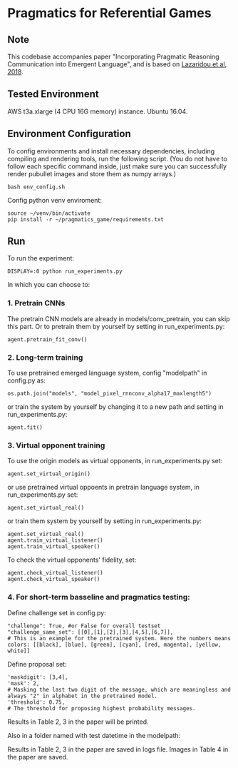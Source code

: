 # Pragmatics for Referential Games

## Note
 This codebase accompanies paper "Incorporating Pragmatic Reasoning Communication into Emergent Language", and is based on [Lazaridou et al, 2018](https://github.com/NickLeoMartin/emergent_comm_rl).

## Tested Environment
 AWS t3a.xlarge (4 CPU 16G memory) instance. Ubuntu 16.04.


## Environment Configuration
To config environments and install necessary dependencies, including compiling and rendering tools, run the following script. (You do not have to follow each specific command inside, just make sure you can successfully render pubullet images and store them as numpy arrays.)
```shell
bash env_config.sh
```
Config python venv enviroment:
```shell
source ~/venv/bin/activate
pip install -r ~/pragmatics_game/requirements.txt
```

## Run
To run the experiment:
```shell
DISPLAY=:0 python run_experiments.py
```
In which you can choose to:

### 1. Pretrain CNNs
The pretrain CNN models are already in models/conv_pretrain, you can skip this part. Or to pretrain them by yourself by setting in run_experiments.py:
```shell
agent.pretrain_fit_conv()
```

### 2. Long-term training
To use pretrained emerged language system, config "modelpath" in config.py as:
```shell
os.path.join("models", "model_pixel_rnnconv_alpha17_maxlength5")
```
or train the system by yourself by changing it to a new path and  setting in run_experiments.py:
```shell
agent.fit()
```

### 3. Virtual opponent training
To use the origin models as virtual opponents, in run_experiments.py set:
```shell
agent.set_virtual_origin()
```
or use pretrained virtual oppoents in pretrain language system, in run_experiments.py set:
```shell
agent.set_virtual_real()
```
or train them system by yourself by setting in run_experiments.py:
```shell
agent.set_virtual_real()
agent.train_virtual_listener()
agent.train_virtual_speaker()
```
To check the virtual opponents' fidelity, set:
```shell
agent.check_virtual_listener()
agent.check_virtual_speaker()
```

### 4. For short-term basseline and pragmatics testing:
Define challenge set in config.py:
```shell
"challenge": True, #or False for overall testset
"challenge_same_set": [[0],[1],[2],[3],[4,5],[6,7]], 
# This is an example for the pretrained system. Here the numbers means colors: [[black], [blue], [green], [cyan], [red, magenta], [yellow, white]]
```
Define proposal set:
```shell
'maskdigit': [3,4], 
'mask': 2,
# Masking the last two digit of the message, which are meaningless and always "2" in alphabet in the pretrained model.
'threshold': 0.75, 
# The threshold for proposing highest probability messages.
```

Results in Table 2, 3 in the paper will be printed.

Also in a folder named with test datetime in the modelpath:

Results in Table 2, 3 in the paper are saved in logs file.
Images in Table 4 in the paper are saved. 